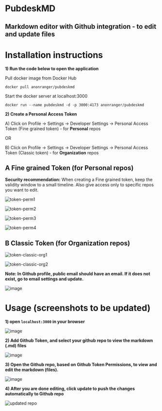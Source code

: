 # PubdeskMD

## Markdown editor with Github integration - to edit and update files

# Installation instructions
**1) Run the code below to open the application**

Pull docker image from Docker Hub
```
docker pull anonranger/pubdeskmd
```

Start the docker server at localhost:3000
```
docker run --name pubdeskmd -d -p 3000:4173 anonranger/pubdeskmd
```

**2) Create a Personal Access Token**

A) Click on Profile -> Settings -> Developer Settings -> Personal Access Token (Fine grained token) - for **Personal** repos

OR

B) Click on Profile -> Settings -> Developer Settings -> Personal Access Token (Classic token) - for **Organization** repos

## A Fine grained Token (for Personal repos)

**Security recommendation:** When creating a Fine grained token, keep the validity window to a small timeline. Also give access only to specific repos you want to edit.

![token-perm1](https://github.com/user-attachments/assets/d3784bde-67c7-408b-9653-f226458c0e6b)

![token-perm2](https://github.com/user-attachments/assets/3efd6dd1-ae93-4990-85cb-faeab8493982)

![token-perm3](https://github.com/user-attachments/assets/294e637c-e867-4bfb-975f-b676a2499603)

![token-perm4](https://github.com/user-attachments/assets/c9d68906-10dd-47be-8ed1-3ae80faa5098)

## B Classic Token (for Organization repos)

![token-classic-org1](https://github.com/user-attachments/assets/6eca3d22-b198-4d9c-bae2-b52024def856)

![token-classic-org2](https://github.com/user-attachments/assets/354a194f-f722-4078-8f00-4a992e954471)


**Note: In Github profile, public email should have an email. If it does not exist, go to email settings and update.**

![image](https://github.com/user-attachments/assets/3c949a76-3b62-4d0c-a064-efebc390167d)


# Usage (screenshots to be updated)
**1) open `localhost:3000` in your browser** 
  
![image](https://github.com/user-attachments/assets/c77ac03d-6597-47ec-88d1-810bdc24d54e)

**2) Add Github Token, and select your github repo to view the markdown (.md) files** 
  
![image](https://github.com/user-attachments/assets/31154449-bc6f-4d81-913e-9e3e94efd5d8)

**3) Open the Github repo, based on Github Token Permissions, to view and edit the markdown (files).**
   
![image](https://github.com/user-attachments/assets/2dde8197-a36c-4374-a99c-9d0e47aa23ad)

**4) After you are done editing, click update to push the changes automatically to Github repo** 
  
![updated repo](https://github.com/user-attachments/assets/fed39a7b-9029-49e8-8ae6-8473eb27bfba)
